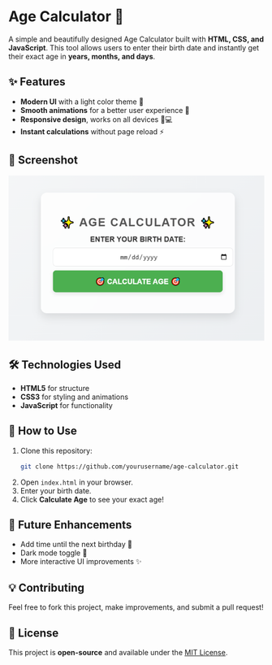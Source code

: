 # Age Calculator 🎯

A simple and beautifully designed Age Calculator built with **HTML, CSS, and JavaScript**. This tool allows users to enter their birth date and instantly get their exact age in **years, months, and days**.

## ✨ Features

- **Modern UI** with a light color theme 🎨
- **Smooth animations** for a better user experience 🚀
- **Responsive design**, works on all devices 📱💻
- **Instant calculations** without page reload ⚡

## 📸 Screenshot
![Age Calculator Screenshot](AGE%20CALCULATOR.png)


## 🛠️ Technologies Used

- **HTML5** for structure
- **CSS3** for styling and animations
- **JavaScript** for functionality

## 🚀 How to Use

1. Clone this repository:
   ```sh
   git clone https://github.com/yourusername/age-calculator.git
   ```
2. Open `index.html` in your browser.
3. Enter your birth date.
4. Click **Calculate Age** to see your exact age!

## 📌 Future Enhancements

- Add time until the next birthday 🎂
- Dark mode toggle 🌙
- More interactive UI improvements ✨

## 💡 Contributing

Feel free to fork this project, make improvements, and submit a pull request!

## 📜 License

This project is **open-source** and available under the [MIT License](LICENSE).


